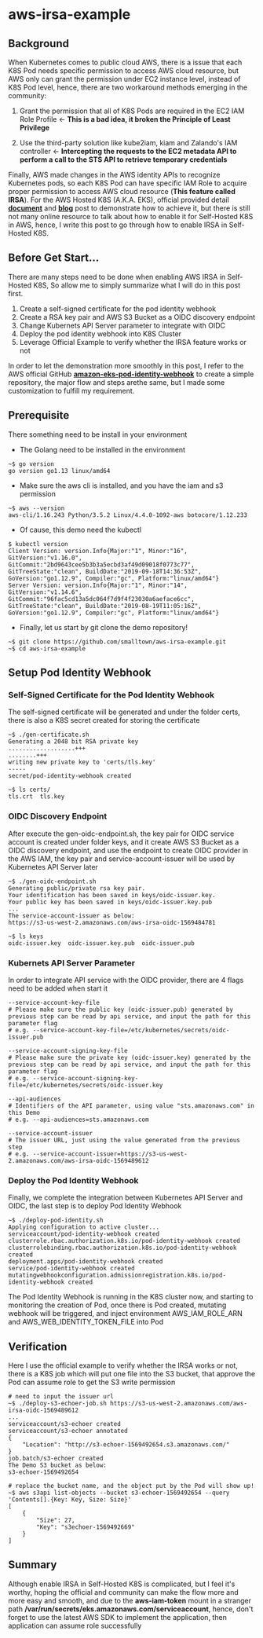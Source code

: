 # aws-irsa-example

## Background
When Kubernetes comes to public cloud AWS, there is a issue that each K8S Pod needs specific permission to access AWS cloud resource, but AWS only can grant the permission under EC2 instance level, instead of K8S Pod level, hence, there are two workaround methods emerging in the community:

1. Grant the permission that all of K8S Pods are required in the EC2 IAM Role Profile ← **This is a bad idea, it broken the Principle of Least Privilege**

2. Use the third-party solution like kube2iam, kiam and Zalando's IAM controller ← **Intercepting the requests to the EC2 metadata API to perform a call to the STS API to retrieve temporary credentials**

Finally, AWS made changes in the AWS identity APIs to recognize Kubernetes pods, so each K8S Pod can have specific IAM Role to acquire proper permission to access AWS cloud resource (**This feature called IRSA**). For the AWS Hosted K8S (A.K.A. EKS), official provided detail [**document**](https://docs.aws.amazon.com/eks/latest/userguide/iam-roles-for-service-accounts.html) and [**blog**](https://aws.amazon.com/blogs/opensource/introducing-fine-grained-iam-roles-service-accounts/) post to demonstrate how to achieve it, but there is still not many online resource to talk about how to enable it for Self-Hosted K8S in AWS, hence, I write this post to go through how to enable IRSA in Self-Hosted K8S.

## Before Get Start…
There are many steps need to be done when enabling AWS IRSA in Self-Hosted K8S, So allow me to simply summarize what I will do in this post first.

1. Create a self-signed certificate for the pod identity webhook
2. Create a RSA key pair and AWS S3 Bucket as a OIDC discovery endpoint
3. Change Kubernets API Server parameter to integrate with OIDC
4. Deploy the pod identity webhook into K8S Cluster
5. Leverage Official Example to verify whether the IRSA feature works or not

In order to let the demonstration more smoothly in this post, I refer to the AWS official GitHub [**amazon-eks-pod-identity-webhook**](https://github.com/aws/amazon-eks-pod-identity-webhook) to create a simple repository, the major flow and steps arethe same, but I made some customization to fulfill my requirement.

## Prerequisite
There something need to be install in your environment

* The Golang need to be installed in the environment

```
~$ go version 
go version go1.13 linux/amd64
```
   
* Make sure the aws cli is installed, and you have the iam and s3 permission

```
~$ aws --version
aws-cli/1.16.243 Python/3.5.2 Linux/4.4.0-1092-aws botocore/1.12.233
```

* Of cause, this demo need the kubectl
```
$ kubectl version
Client Version: version.Info{Major:"1", Minor:"16", GitVersion:"v1.16.0", GitCommit:"2bd9643cee5b3b3a5ecbd3af49d09018f0773c77", GitTreeState:"clean", BuildDate:"2019-09-18T14:36:53Z", GoVersion:"go1.12.9", Compiler:"gc", Platform:"linux/amd64"}
Server Version: version.Info{Major:"1", Minor:"14", GitVersion:"v1.14.6", GitCommit:"96fac5cd13a5dc064f7d9f4f23030a6aeface6cc", GitTreeState:"clean", BuildDate:"2019-08-19T11:05:16Z", GoVersion:"go1.12.9", Compiler:"gc", Platform:"linux/amd64"}
```

* Finally, let us start by git clone the demo repository!
```
~$ git clone https://github.com/smalltown/aws-irsa-example.git
~$ cd aws-irsa-example
```

## Setup Pod Identity Webhook
### Self-Signed Certificate for the Pod Identity Webhook
The self-signed certificate will be generated and under the folder certs, there is also a K8S secret created for storing the certificate

```
~$ ./gen-certificate.sh
Generating a 2048 bit RSA private key
...................+++
........+++
writing new private key to 'certs/tls.key'
-----
secret/pod-identity-webhook created

~$ ls certs/
tls.crt  tls.key
```

### OIDC Discovery Endpoint
After execute the gen-oidc-endpoint.sh, the key pair for OIDC service account is created under folder keys, and it create AWS S3 Bucket as a OIDC discovery endpoint, and use the endpoint to create OIDC provider in the AWS IAM, the key pair and service-account-issuer will be used by Kubernetes API Server later

```
~$ ./gen-oidc-endpoint.sh
Generating public/private rsa key pair.
Your identification has been saved in keys/oidc-issuer.key.
Your public key has been saved in keys/oidc-issuer.key.pub
...
The service-account-issuer as below:
https://s3-us-west-2.amazonaws.com/aws-irsa-oidc-1569484781

~$ ls keys
oidc-issuer.key  oidc-issuer.key.pub  oidc-issuer.pub
```

### Kubernets API Server Parameter
In order to integrate API service with the OIDC provider, there are 4 flags need to be added when start it

```
--service-account-key-file
# Please make sure the public key (oidc-issuer.pub) generated by previous step can be read by api service, and input the path for this parameter flag
# e.g. --service-account-key-file=/etc/kubernetes/secrets/oidc-issuer.pub

--service-account-signing-key-file
# Please make sure the private key (oidc-issuer.key) generated by the previous step can be read by api service, and input the path for this parameter flag
# e.g. --service-account-signing-key-file=/etc/kubernetes/secrets/oidc-issuer.key

--api-audiences
# Identifiers of the API parameter, using value "sts.amazonaws.com" in this Demo
# e.g. --api-audiences=sts.amazonaws.com

--service-account-issuer
# The issuer URL, just using the value generated from the previous step
# e.g. --service-account-issuer=https://s3-us-west-2.amazonaws.com/aws-irsa-oidc-1569489612
```

### Deploy the Pod Identity Webhook
Finally, we complete the integration between Kubernetes API Server and OIDC, the last step is to deploy Pod Identity Webhook

```
~$ ./deploy-pod-identity.sh
Applying configuration to active cluster...
serviceaccount/pod-identity-webhook created
clusterrole.rbac.authorization.k8s.io/pod-identity-webhook created
clusterrolebinding.rbac.authorization.k8s.io/pod-identity-webhook created
deployment.apps/pod-identity-webhook created
service/pod-identity-webhook created
mutatingwebhookconfiguration.admissionregistration.k8s.io/pod-identity-webhook created
```

The Pod Identity Webhook is running in the K8S cluster now, and starting to monitoring the creation of Pod, once there is Pod created, mutating webhook will be triggered, and inject environment AWS\_IAM\_ROLE\_ARN and AWS\_WEB\_IDENTITY\_TOKEN\_FILE into Pod

## Verification
Here I use the official example to verify whether the IRSA works or not, there is a K8S job which will put one file into the S3 bucket, that approve the Pod can assume role to get the S3 write permission

```
# need to input the issuer url
~$ ./deploy-s3-echoer-job.sh https://s3-us-west-2.amazonaws.com/aws-irsa-oidc-1569489612
...
serviceaccount/s3-echoer created
serviceaccount/s3-echoer annotated
{
    "Location": "http://s3-echoer-1569492654.s3.amazonaws.com/"
}
job.batch/s3-echoer created
The Demo S3 bucket as below:
s3-echoer-1569492654

# replace the bucket name, and the object put by the Pod will show up!
~$ aws s3api list-objects --bucket s3-echoer-1569492654 --query 'Contents[].{Key: Key, Size: Size}'
[
    {
        "Size": 27,
        "Key": "s3echoer-1569492669"
    }
]
```

## Summary
Although enable IRSA in Self-Hosted K8S is complicated, but I feel it's worthy, hoping the official and community can make the flow more and more easy and smooth, and due to the **aws-iam-token** mount in a stranger path **/var/run/secrets/eks.amazonaws.com/serviceaccount**, hence, don't forget to use the latest AWS SDK to implement the application, then application can assume role successfully